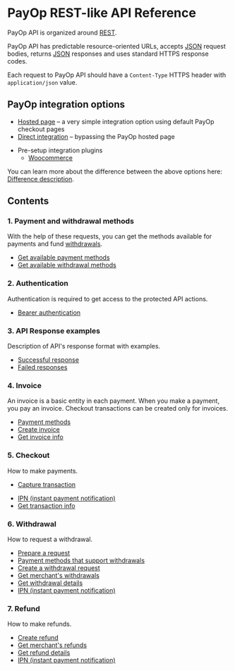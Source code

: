 # PayOp REST-like API Reference

PayOp API is organized around [REST](http://en.wikipedia.org/wiki/Representational_State_Transfer).

PayOp API has predictable resource-oriented URLs, accepts [JSON](http://www.json.org/) request bodies,
returns [JSON](http://www.json.org/) responses and uses standard HTTPS response codes.

Each request to PayOp API should have a `Content-Type` HTTPS header with `application/json` value.

## PayOp integration options
   * [Hosted page](https://github.com/Payop/payop-api-doc/blob/master/Integration/hostedPage.md) – a very simple integration option using default PayOp checkout pages
   * [Direct integration](https://github.com/Payop/payop-api-doc/blob/master/Integration/direct.md) – bypassing the PayOp hosted page
 <!--  * [Server-To-Server](https://github.com/Payop/payop-api-doc/blob/master/Integration/serverToServer.md) – integration using PayOp API for users having a PCI DSS certificate -->
   * Pre-setup integration plugins
      * [Woocommerce](https://github.com/Payop/woocommerce-plugin)

You can learn more about the difference between the above options here: [Difference description](https://github.com/Payop/payop-api-doc/blob/master/Integration/difference.md).

## Contents

### 1. Payment and withdrawal methods
   
With the help of these requests, you can get the methods available for payments and fund [withdrawals](Withdrawal/withdrawal.md).

* [Get available payment methods](Invoice/getPaymentMethods.md)
* [Get available withdrawal methods](Withdrawal/paymentMethods.md)
    
### 2. Authentication

Authentication is required to get access to the protected API actions.

* [Bearer authentication](Authentication/bearerAuthentication.md)
      
### 3. API Response examples
   
Description of API's response format with examples.
   
* [Successful response](Response/successResponse.md)
* [Failed responses](Response/failResponse.md)

### 4. Invoice

An invoice is a basic entity in each payment. When you make a payment, you pay an invoice. Checkout transactions can be created only for invoices. 
    
* [Payment methods](Invoice/getPaymentMethods.md)
* [Create invoice](Invoice/createInvoice.md)
* [Get invoice info](Invoice/getInvoice.md)
   
### 5. Checkout    

 How to make payments.

<!-- * [Card tokenization](Checkout/createCardToken.md)-->
<!-- * [Create checkout transaction](Checkout/createCheckoutTransaction.md)-->
<!-- * [Check invoice status](Checkout/checkInvoiceStatus.md)-->
<!-- * [Payment routing](Checkout/paymentRouting.md)-->
 * [Capture transaction](Checkout/captureTransaction.md)
<!--* [Void transaction](Checkout/voidTransaction.md)-->
 * [IPN (instant payment notification)](Checkout/ipn.md)
 * [Get transaction info](Checkout/getTransaction.md)

### 6. Withdrawal

How to request a withdrawal.

* [Prepare a request](Withdrawal/withdrawal.md)
* [Payment methods that support withdrawals](Withdrawal/paymentMethods.md)
* [Create a withdrawal request](Withdrawal/massWithdrawal.md)
* [Get merchant's withdrawals](Withdrawal/getWithdrawalsList.md)
* [Get withdrawal details](Withdrawal/getWithdrawal.md)
* [IPN (instant payment notification)](Withdrawal/withdrawalIpn.md)
   
### 7. Refund
    
How to make refunds.

* [Create refund](Refund/createRefund.md)
* [Get merchant's refunds](Refund/getRefundsList.md)
* [Get refund details](Refund/getRefund.md)
* [IPN (instant payment notification)](Refund/refundIpn.md)
